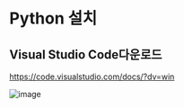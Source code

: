 # Python 설치

## Visual Studio Code다운로드

https://code.visualstudio.com/docs/?dv=win

![image](https://user-images.githubusercontent.com/96629767/153526978-861686dd-74c8-4e17-8a6b-d135a515e414.png)
